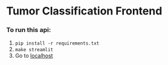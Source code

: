# Tumor Classification Frontend

### To run this api:

1. `pip install -r requirements.txt `
2. `make streamlit`
3. Go to [localhost](http://localhost:8501/main_page)
